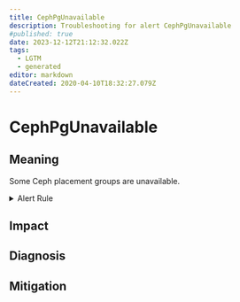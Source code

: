 ```yaml
---
title: CephPgUnavailable
description: Troubleshooting for alert CephPgUnavailable
#published: true
date: 2023-12-12T21:12:32.022Z
tags: 
  - LGTM
  - generated
editor: markdown
dateCreated: 2020-04-10T18:32:27.079Z
---
```


# CephPgUnavailable

## Meaning
[//]: # "Short paragraph that explains what the alert means"
Some Ceph placement groups are unavailable.

<details>
  <summary>Alert Rule</summary>

{{% rule "ceph/ceph-internal.yml" "CephPgUnavailable" %}}

{{% comment %}}

```yaml
alert: CephPgUnavailable
expr: ceph_pg_total - ceph_pg_active > 0
for: 0m
labels:
    severity: critical
annotations:
    summary: Ceph PG unavailable (instance {{ $labels.instance }})
    description: |-
        Some Ceph placement groups are unavailable.
          VALUE = {{ $value }}
          LABELS = {{ $labels }}
    runbook: https://github.com/srerun/prometheus-alerts/blob/main/content/runbooks/ceph-internal/CephPgUnavailable.md

```

{{% /comment %}}

</details>


## Impact
[//]: # "What could / will happen if the alert is not addressed"



## Diagnosis
[//]: # "Steps to take to identify the cause of the problem"



## Mitigation
[//]: # "The steps necessary to resolve the alert"
